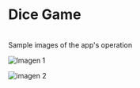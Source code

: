 # Dice Game
<br> Sample images of the app's operation  </br>

![Imagen 1](https://github.com/krcondorig/ConversorApp/assets/38484885/5d943814-f21a-45c2-8a8d-7776c5403b2a)


![imagen 2](https://github.com/krcondorig/ConversorApp/assets/38484885/d53d2adc-5b30-4320-928d-0a23befc681f)
